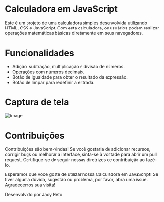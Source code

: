 # Calculadora em JavaScript

Este é um projeto de uma calculadora simples desenvolvida utilizando HTML, CSS e JavaScript. 
Com esta calculadora, os usuários podem realizar operações matemáticas básicas diretamente em seus navegadores.

# Funcionalidades
- Adição, subtração, multiplicação e divisão de números.
- Operações com números decimais.
- Botão de igualdade para obter o resultado da expressão.
- Botão de limpar para redefinir a entrada.

# Captura de tela
  ![image](https://github.com/Jacyneeto/calculator-js/assets/40152528/63378b1e-9ed8-48b8-8228-9cbba6bbe37d)

# Contribuições
Contribuições são bem-vindas! Se você gostaria de adicionar recursos, corrigir bugs ou melhorar a interface, sinta-se à vontade para abrir um pull request. Certifique-se de seguir nossas diretrizes de contribuição ao fazê-lo.

Esperamos que você goste de utilizar nossa Calculadora em JavaScript! Se tiver alguma dúvida, sugestão ou problema, por favor, abra uma issue. Agradecemos sua visita!

Desenvolvido por Jacy Neto
